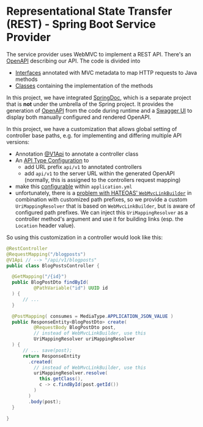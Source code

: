 # Representational State Transfer (REST) - Spring Boot Service Provider

The service provider uses WebMVC to implement a REST API. There's an [OpenAPI](../src/main/resources/static/openapi.yml)
describing our API. The code is divided into
- [Interfaces](../src/main/java/de/samples/apicomparison/provider/boundary/rest/api) annotated with MVC metadata to map HTTP requests to Java methods
- [Classes](../src/main/java/de/samples/apicomparison/provider/boundary/rest/impl) containing the implementation of the methods

In this project, we have integrated [SpringDoc](https://springdoc.org/), which is a separate project that is **not** under the umbrella of the Spring project.
It provides the generation of [OpenAPI](http://localhost:8081/v3/api-docs) from the code during runtime and a [Swagger UI](http://localhost:8081/swagger-ui.html)
to display both manually configured and rendered OpenAPI.

In this project, we have a customization that allows global setting of controller base paths, e.g. for implementing and differing multiple API versions:
- Annotation [@V1Api](../src/main/java/de/samples/apicomparison/provider/boundary/rest/api/V1Api.java)
  to annotate a controller class
- An [API Type Configuration](../src/main/java/de/samples/apicomparison/provider/boundary/rest/api/config/ApiTypeConfiguration.java) to
  - add URL prefix `api/v1` to annotated controllers
  - add `api/v1` to the server URL within the generated OpenAPI (normally, this is assigned to the controllers request mapping)
- make this [configurable](../src/main/java/de/samples/apicomparison/provider/boundary/rest/api/config/ApiTypeConfigurationProperties.java)
  within `application.yml`
- unfortunately, there is a [problem with HATEOAS' `WebMvcLinkBuilder`](https://github.com/spring-projects/spring-hateoas/issues/1221)
  in combination with customized path prefixes, so we provide a custom `UriMappingResolver` that is based on `WebMvcLinkBuilder`, but
  is aware of configured path prefixes. We can inject this `UriMappingResolver` as a controller method's argument and use it for
  building links (esp. the `Location` header value).

So using this customization in a controller would look like this:

```java
@RestController
@RequestMapping("/blogposts")
@V1Api // --> "/api/v1/blogposts"
public class BlogPostsController {

  @GetMapping("/{id}")
  public BlogPostDto findById( 
          @PathVariable("id") UUID id 
  ) { 
      // ...
  }

  @PostMapping( consumes = MediaType.APPLICATION_JSON_VALUE )
  public ResponseEntity<BlogPostDto> create( 
          @RequestBody BlogPostDto post,
          // instead of WebMvcLinkBuilder, use this
          UriMappingResolver uriMappingResolver 
  ) {
      // ... save(post);
      return ResponseEntity
        .created(
          // instead of WebMvcLinkBuilder, use this
          uriMappingResolver.resolve(
            this.getClass(),
            c -> c.findById(post.getId())
          )
        )
        .body(post);
  }
    
}
```
